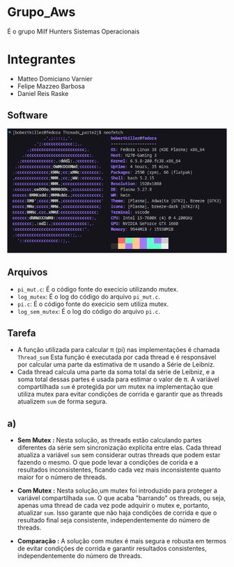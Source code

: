 # Grupo_Aws
É o grupo Milf Hunters Sistemas Operacionais

# Integrantes

- Matteo Domiciano Varnier
- Felipe Mazzeo Barbosa
- Daniel Reis Raske

## Software

![alt](assets/linux.png)

## Arquivos

- `pi_mut.c`: É o código fonte do execicio utilizando mutex.
- `log_mutex`: É o log do código do arquivo `pi_mut.c`.
- `pi.c`: É o código fonte do execicio sem utiliza mutex.
- `log_sem_mutex`: É o log do código do arquivo `pi.c`.

## Tarefa
- A função utilizada para calcular π (pi) nas implementações é chamada `Thread_sum` Esta função é executada por cada thread e é responsável por calcular uma parte da estimativa de π usando a Série de Leibniz.
- Cada thread calcula uma parte da soma total da série de Leibniz, e a soma total dessas partes é usada para estimar o valor de π. A variável compartilhada `sum` é protegida por um mutex na implementação que utiliza mutex para evitar condições de corrida e garantir que as threads atualizem `sum` de forma segura.

## a)
- **Sem Mutex :** Nesta solução, as threads estão calculando partes diferentes da série sem sincronização explícita entre elas. Cada thread atualiza a variável `sum` sem considerar outras threads que podem estar fazendo o mesmo. O que pode levar a condições de corida e a resultados inconsistentes, ficando cada vez mais inconsistente quanto maior for o número de threads.

- **Com Mutex :** Nesta solução,um mutex foi introduzido para proteger a variável compartilhada `sum`. O que acaba "barrando" os threads, ou seja, apenas uma thread de cada vez pode adquirir o mutex e, portanto, atualizar `sum`. Isso garante que não haja condições de corrida e que o resultado final seja consistente, independentemente do número de threads.

- **Comparação :** A solução com mutex é mais segura e robusta em termos de evitar condições de corrida e garantir resultados consistentes, independentemente do número de threads. 